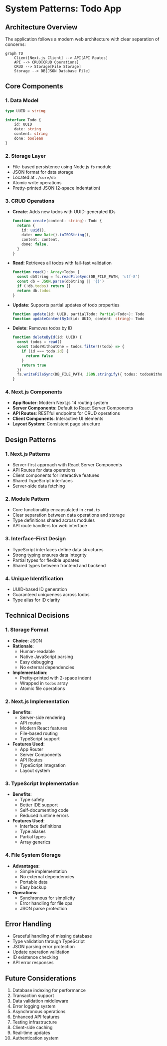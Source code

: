 # System Patterns: Todo App

## Architecture Overview
The application follows a modern web architecture with clear separation of concerns:

```mermaid
graph TD
    Client[Next.js Client] --> API[API Routes]
    API --> CRUD[CRUD Operations]
    CRUD --> Storage[File Storage]
    Storage --> DB[JSON Database File]
```

## Core Components

### 1. Data Model
```typescript
type UUID = string

interface Todo {
    id: UUID
    date: string
    content: string
    done: boolean
}
```

### 2. Storage Layer
- File-based persistence using Node.js `fs` module
- JSON format for data storage
- Located at `./core/db`
- Atomic write operations
- Pretty-printed JSON (2-space indentation)

### 3. CRUD Operations
- **Create**: Adds new todos with UUID-generated IDs
  ```typescript
  function create(content: string): Todo {
    return {
      id: uuid(),
      date: new Date().toISOString(),
      content: content,
      done: false,
    }
  }
  ```
- **Read**: Retrieves all todos with fail-fast validation
  ```typescript
  function read(): Array<Todo> {
    const dbString = fs.readFileSync(DB_FILE_PATH, 'utf-8')
    const db = JSON.parse(dbString || '{}')
    if (!db.todos) return []
    return db.todos
  }
  ```
- **Update**: Supports partial updates of todo properties
  ```typescript
  function update(id: UUID, partialTodo: Partial<Todo>): Todo
  function updateContentById(id: UUID, content: string): Todo
  ```
- **Delete**: Removes todos by ID
  ```typescript
  function deleteById(id: UUID) {
    const todos = read()
    const todosWithoutOne = todos.filter((todo) => {
      if (id === todo.id) {
        return false
      }
      return true
    })
    fs.writeFileSync(DB_FILE_PATH, JSON.stringify({ todos: todosWithoutOne }, null, 2))
  }
  ```

### 4. Next.js Components
- **App Router**: Modern Next.js 14 routing system
- **Server Components**: Default to React Server Components
- **API Routes**: RESTful endpoints for CRUD operations
- **Client Components**: Interactive UI elements
- **Layout System**: Consistent page structure

## Design Patterns

### 1. Next.js Patterns
- Server-first approach with React Server Components
- API Routes for data operations
- Client components for interactive features
- Shared TypeScript interfaces
- Server-side data fetching

### 2. Module Pattern
- Core functionality encapsulated in `crud.ts`
- Clear separation between data operations and storage
- Type definitions shared across modules
- API route handlers for web interface

### 3. Interface-First Design
- TypeScript interfaces define data structures
- Strong typing ensures data integrity
- Partial types for flexible updates
- Shared types between frontend and backend

### 4. Unique Identification
- UUID-based ID generation
- Guaranteed uniqueness across todos
- Type alias for ID clarity

## Technical Decisions

### 1. Storage Format
- **Choice**: JSON
- **Rationale**:
  - Human-readable
  - Native JavaScript parsing
  - Easy debugging
  - No external dependencies
- **Implementation**:
  - Pretty-printed with 2-space indent
  - Wrapped in `todos` array
  - Atomic file operations

### 2. Next.js Implementation
- **Benefits**:
  - Server-side rendering
  - API routes
  - Modern React features
  - File-based routing
  - TypeScript support
- **Features Used**:
  - App Router
  - Server Components
  - API Routes
  - TypeScript integration
  - Layout system

### 3. TypeScript Implementation
- **Benefits**:
  - Type safety
  - Better IDE support
  - Self-documenting code
  - Reduced runtime errors
- **Features Used**:
  - Interface definitions
  - Type aliases
  - Partial types
  - Array generics

### 4. File System Storage
- **Advantages**:
  - Simple implementation
  - No external dependencies
  - Portable data
  - Easy backup
- **Operations**:
  - Synchronous for simplicity
  - Error handling for file ops
  - JSON parse protection

## Error Handling
- Graceful handling of missing database
- Type validation through TypeScript
- JSON parsing error protection
- Update operation validation
- ID existence checking
- API error responses

## Future Considerations
1. Database indexing for performance
2. Transaction support
3. Data validation middleware
4. Error logging system
5. Asynchronous operations
6. Enhanced API features
7. Testing infrastructure
8. Client-side caching
9. Real-time updates
10. Authentication system
